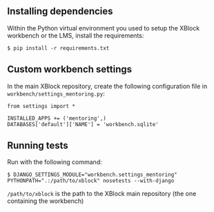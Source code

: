 
Installing dependencies
-----------------------

Within the Python virtual environment you used to setup the XBlock workbench or the LMS, install the
requirements:

```
$ pip install -r requirements.txt
```

Custom workbench settings
-------------------------

In the main XBlock repository, create the following configuration file in `workbench/settings_mentoring.py`:

```
from settings import *

INSTALLED_APPS += ('mentoring',)
DATABASES['default']['NAME'] = 'workbench.sqlite'
```

Running tests
-------------

Run with the following command:

```
$ DJANGO_SETTINGS_MODULE="workbench.settings_mentoring" PYTHONPATH=".:/path/to/xblock" nosetests --with-django
```

`/path/to/xblock` is the path to the XBlock main repository (the one containing the workbench)
 
